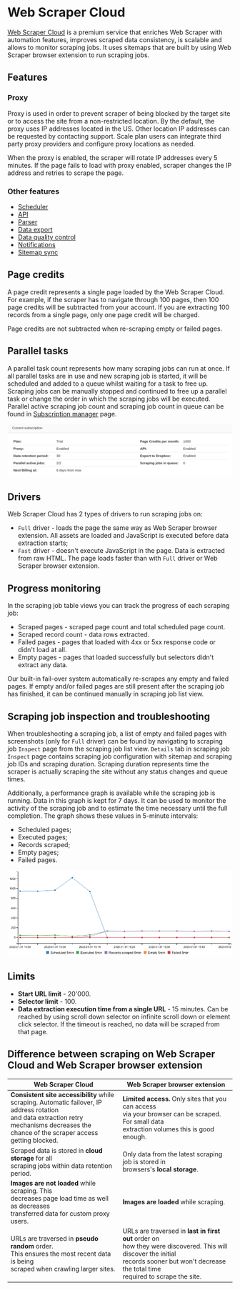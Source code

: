 # Web Scraper Cloud

[Web Scraper Cloud][cloud] is a premium service that enriches Web Scraper with automation features, improves scraped 
data consistency, is scalable and allows to monitor scraping jobs. It uses sitemaps that are built by using Web 
Scraper browser extension to run scraping jobs.

## Features 
### Proxy 

Proxy is used in order to prevent scraper of being blocked by the target site or to access the site from a 
non-restricted location. By the default, the proxy uses IP addresses located in the US. 
Other location IP addresses can be requested by contacting support. 
Scale plan users can integrate third party proxy providers and configure proxy locations as needed.

When the proxy is enabled, the scraper will rotate IP addresses every 5 minutes. If the page fails to load with proxy 
enabled, scraper changes the IP address and retries to scrape the page. 

### Other features

* [Scheduler][scheduler]
* [API][api]
* [Parser][parser]
* [Data export][data-export]
* [Data quality control][data-quality-control]
* [Notifications][notifications]
* [Sitemap sync][sitemap-sync]

## Page credits

A page credit represents a single page loaded by the Web Scraper Cloud. For example, if the scraper has to navigate through 
100 pages, then 100 page credits will be subtracted from your account. If you are extracting 100 records from a single page, only one page 
credit will be charged.

Page credits are not subtracted when re-scraping empty or failed pages.

## Parallel tasks

A parallel task count represents how many scraping jobs can run at once. If all 
parallel tasks are in use and new scraping job is started, it will be scheduled 
and added to a queue whilst waiting for a task to free up. Scraping jobs can be 
manually stopped and continued to free up a parallel task or change the order 
in which the scraping jobs will be executed. Parallel active scraping job count 
and scraping job count in queue can be found in [Subscription manager] page.

 ![Fig. 1: Active parallel job count and queue][parallel-tasks]

## Drivers

Web Scraper Cloud has 2 types of drivers to run scraping jobs on:

* `Full` driver - loads the page the same way as Web Scraper browser extension. All assets are loaded and JavaScript is executed before data extraction starts;
* `Fast` driver - doesn't execute JavaScript in the page. Data is extracted from raw HTML. The page loads faster than 
with `Full` driver or Web Scraper browser extension.

## Progress monitoring

In the scraping job table views you can track the progress of each scraping job:

* Scraped pages - scraped page count and total scheduled page count.
* Scraped record count - data rows extracted.
* Failed pages - pages that loaded with 4xx or 5xx response code or didn't load at all.
* Empty pages - pages that loaded successfully but selectors didn't extract any data.

Our built-in fail-over system automatically re-scrapes any empty and failed pages. If empty and/or failed pages are 
still present after the scraping job has finished, it can be continued manually 
in scraping job list view.

## Scraping job inspection and troubleshooting

When troubleshooting a scraping job, a list of empty and failed pages with screenshots (only for `Full` driver) can be 
found by navigating to scraping job `Inspect` page from the scraping job list
view. `Details` tab in scraping job `Inspect` page contains scraping job 
configuration with sitemap and scraping job IDs and scraping duration. Scraping 
duration represents time the scraper is actually scraping the site without any
status changes and queue times.

Additionally, a performance graph is available while the scraping job is running. 
Data in this graph is kept for 7 days. 
It can be used to monitor the activity of the scraping job and to estimate the time necessary until the full completion.
The graph shows these values in 5-minute intervals:

* Scheduled pages;
* Executed pages;
* Records scraped;
* Empty pages;
* Failed pages.

 ![Fig. 2: Scraping job performance graph][scraping-job-performance-graph]

## Limits

* **Start URL limit** - 20'000.
* **Selector limit** - 100.
* **Data extraction execution time from a single URL** - 15 minutes. Can be reached by using scroll down selector on infinite scroll down or 
element click selector. If the timeout is reached, no data will be scraped from that page.

## Difference between scraping on Web Scraper Cloud and Web Scraper browser extension

| Web Scraper Cloud | Web Scraper browser extension |
|------------------ |------------------------------ |
| **Consistent site accessibility** while <br>scraping. Automatic failover, IP address rotation<br> and data extraction retry mechanisms decreases the <br>chance of the scraper access getting blocked. | **Limited access.** Only sites that you can access <br> via your browser can be scraped. For small data<br> extraction volumes this is good enough. |
| Scraped data is stored in **cloud storage** for all <br>scraping jobs within data retention period. | Only data from the latest scraping job is stored in <br>browsers's **local storage**. |
| **Images are not loaded** while scraping. This <br>decreases page load time as well as decreases <br>transferred data for custom proxy users. | **Images are loaded** while scraping. |
| URLs are traversed in **pseudo random** order. <br>This ensures the most recent data is being <br>scraped when crawling larger sites. | URLs are traversed in **last in first out** order on <br>how they were discovered. This will discover the initial <br>records sooner but won't decrease the total time <br>required to scrape the site. |


[cloud]: https://cloud.webscraper.io/
[scheduler]: Web%20Scraper%20Cloud/Scheduler.md
[api]: Web%20Scraper%20Cloud/API.md
[parser]: Parser.md
[data-export]: Web%20Scraper%20Cloud/Data%20Export.md
[scraping-job-performance-graph]: ./images/cloud/scraping-job-performance-graph.png?raw=true
[parallel-tasks]: images/cloud/parallel-tasks.png
[Subscription manager]:
https://cloud.webscraper.io/subscription-manager
[data-quality-control]: Web%20Scraper%20Cloud/Data%20quality%20control.md
[notifications]: Web%20Scraper%20Cloud/Notifications.md
[sitemap-sync]: Web%20Scraper%20Cloud/Sitemap%20sync.md
